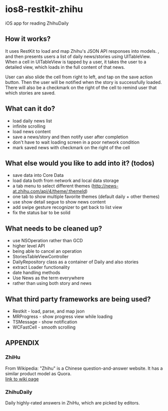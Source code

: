 # ios8-restkit-zhihu

iOS app for reading ZhihuDaily

## How it works?

It uses RestKit to load and map Zhihu's JSON API responses into models.
, and then presents users a list of daily news/stories using UITableView.
When a cell in UITableView is tapped by a user, it takes the user to a detailed view,
which loads in the full content of that news.

User can also slide the cell from right to left, and tap on the save action button.
Then the user will be notified when the story is successfully loaded.
There will also be a checkmark on the right of the cell to remind user that
which stories are saved.

## What can it do?

* load daily news list
* infinite scrolling
* load news content
* save a news/story and then notify user after completion
 * don't have to wait loading screen in a poor network condition
* mark saved news with checkmark on the right of the cell

## What else would you like to add into it? (todos)

* save data into Core Data
 * load data both from network and local data storage
* a tab menu to select different themes (http://news-at.zhihu.com/api/4/theme/:themeId)
* one tab to show multiple favorite themes (default daily + other themes)
* use show detail segue to show news content
 * add swipe gesture recognizer to get back to list view
 * fix the status bar to be solid

## What needs to be cleaned up?

* use NSOperation rather than GCD
 * higher level API
 * being able to cancel an operation
* StoriesTableViewController
 * DailyRepository class as a container of Daily and also stories
 * extract Loader functionality
 * date handling methods
* Use News as the term everywhere
 * rather than using both story and news

## What third party frameworks are being used?

* Restkit - load, parse, and map json
* MRProgress - show progress view while loading
* TSMessage - show notification
* WCFastCell - smooth scrolling

## APPENDIX

### ZhiHu

From Wikipedia:
"Zhihu" is a Chinese question-and-answer website. It has a similar product model as Quora.
<br>
[link to wiki page](http://en.wikipedia.org/wiki/Zhihu)

### ZhihuDaily

Daily highly-rated answers in ZhiHu, which are picked by editors.